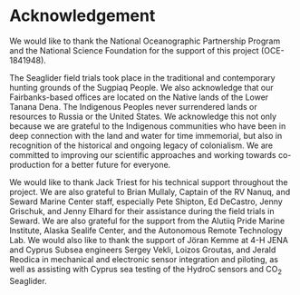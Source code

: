 # Acknowledgement

We would like to thank the National Oceanographic Partnership Program and the National Science Foundation for the support of this project (OCE-1841948).

The Seaglider field trials took place in the traditional and contemporary hunting grounds of the Sugpiaq People. We also acknowledge that our Fairbanks-based offices are located on the Native lands of the Lower Tanana Dena. The Indigenous Peoples never surrendered lands or resources to Russia or the United States. We acknowledge this not only because we are grateful to the Indigenous communities who have been in deep connection with the land and water for time immemorial, but also in recognition of the historical and ongoing legacy of colonialism. We are committed to improving our scientific approaches and working towards co-production for a better future for everyone.

We would like to thank Jack Triest for his technical support throughout the project. We are also grateful to Brian Mullaly, Captain of the RV Nanuq, and Seward Marine Center staff, especially Pete Shipton, Ed DeCastro, Jenny Grischuk, and Jenny Elhard for their assistance during the field trials in Seward. We are also grateful for the support from the Alutiiq Pride Marine Institute, Alaska Sealife Center, and the Autonomous Remote Technology Lab. We would also like to thank the support of Jöran Kemme at 4-H JENA and Cyprus Subsea engineers Sergey Vekli, Loizos Groutas, and Jerald Reodica in mechanical and electronic sensor integration and piloting, as well as assisting with Cyprus sea testing of the HydroC sensors and CO<sub>2</sub> Seaglider.

